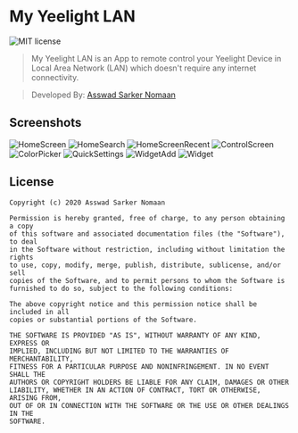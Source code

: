 # My Yeelight LAN
![MIT license](https://img.shields.io/badge/License-MIT-blue.svg)
> My Yeelight LAN is an App to remote control your Yeelight Device in Local Area Network (LAN) which doesn't require any internet connectivity.

> Developed By: [Asswad Sarker Nomaan](https://www.asswadsarker.me "Asswad Sarker Nomaan")

## Screenshots
![HomeScreen](screenshots/My-Yeelight-LAN-Screenshot-Home.png "Home Screen")
![HomeSearch](screenshots/My-Yeelight-LAN-Screenshot-Home-Search.png "Home Screen Search")
![HomeScreenRecent](screenshots/My-Yeelight-LAN-Screenshot-Home-Recent.png "Home Screen Recent")
![ControlScreen](screenshots/My-Yeelight-LAN-Screenshot-Control.png "Control Screen")
![ColorPicker](screenshots/My-Yeelight-LAN-Screenshot-Color-Picker.png "Color Picker")
![QuickSettings](screenshots/My-Yeelight-LAN-Screenshot-Quick-Settings.png "Quick Settings")
![WidgetAdd](screenshots/My-Yeelight-LAN-Screenshot-Widget-Add.png "Widget Add")
![Widget](screenshots/My-Yeelight-LAN-Screenshot-Widget.png "Widget")




## License
```
Copyright (c) 2020 Asswad Sarker Nomaan

Permission is hereby granted, free of charge, to any person obtaining a copy
of this software and associated documentation files (the "Software"), to deal
in the Software without restriction, including without limitation the rights
to use, copy, modify, merge, publish, distribute, sublicense, and/or sell
copies of the Software, and to permit persons to whom the Software is
furnished to do so, subject to the following conditions:

The above copyright notice and this permission notice shall be included in all
copies or substantial portions of the Software.

THE SOFTWARE IS PROVIDED "AS IS", WITHOUT WARRANTY OF ANY KIND, EXPRESS OR
IMPLIED, INCLUDING BUT NOT LIMITED TO THE WARRANTIES OF MERCHANTABILITY,
FITNESS FOR A PARTICULAR PURPOSE AND NONINFRINGEMENT. IN NO EVENT SHALL THE
AUTHORS OR COPYRIGHT HOLDERS BE LIABLE FOR ANY CLAIM, DAMAGES OR OTHER
LIABILITY, WHETHER IN AN ACTION OF CONTRACT, TORT OR OTHERWISE, ARISING FROM,
OUT OF OR IN CONNECTION WITH THE SOFTWARE OR THE USE OR OTHER DEALINGS IN THE
SOFTWARE.
```
